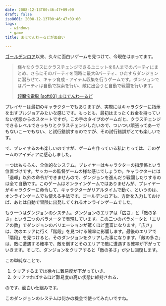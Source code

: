 ```yaml
---
date: 2008-12-13T00:46:47+09:00
draft: false
iso8601: 2008-12-13T00:46:47+09:00
tags:
  - windows
  - game
title: まほでんわーるどが面白い

---
```


[ゴールデンロア](/2008/07/23/233714)以来、久々に面白いゲームを見つけて、今現在はまってます。

> 様々なクラスにクラスチェンジできるユニットを6人までのパーティにまとめ、さらにそのパーティを同時に最大8パーティ、ひたすらダンジョンに潜らせて、キャラ育成・アイテム収集を行うゲームです。ダンジョンではパーティは自動で探索を行い、敵に出会うと自動で戦闘を行います。
> 
> [超魔宝電脳 [soft03] まほでんわーるど](http://www.nona.dti.ne.jp/~kbz/soft03.html)

プレイヤーは最初のキャラクターでもありますが、実際にはキャラクターに指示を出すブルジョアみたいな感じです。もっとも、最初はまったくお金を持っていない状態からのスタートですが。この手のタイプのゲームだと、クラスチェンジできるレベルできっちりとクラスチェンジしたいので、ついつい頑張ってあーでもないこーでもない、と試行錯誤するのですが、その試行錯誤がとても楽しいです。

で、プレイするのも楽しいのですが、ゲームを作っている私にとっては、このゲームのアイディアに感心しました。

一つはもちろん、全体的なシステム。プレイヤーはキャラクターの指示係という位置づけです。サッカーの監督ゲームの様な感じでしょうか。キャラクターには「退却」以外の命令ができませんので、ダンジョンを進んだり戦闘したりするのは全て自動です。このゲームはオンラインゲームではありませんが、プレイヤーがキャラクターに命令して、キャラクターがリアルタイムで動く、というのは、オンラインゲームでも使える手法です。ゴールデンロアも、方針を入力しておけば、あとは自動で冒険に出発してくれるオンラインゲームでした。

もう一つはダンジョンのシステム。ダンジョンのエリアは「広さ」と「敵の多さ」という二つのパラメータで表現しています。この二つのパラメータと「エリアの数」でダンジョンのバリエーションが驚くほど豊富になります。「広さ」は、次のエリアに行く「階段」を見つける確率に影響します。最後のエリアで「階段」を見つけると、そのダンジョンをクリアした事になります。「敵の多さ」は、敵に遭遇する確率で、敵を倒すとそのエリアで敵に遭遇する確率が下がっていきます。そして、ダンジョンをクリアすると「敵の多さ」が少し回復します。

この単純なことで、

1. クリアするまでは徐々に難易度が下がっていき、
2. クリアすればするほど難易度の高い状態に維持される、

のです。面白い仕組みです。

このダンジョンのシステムは何かの機会で使ってみたいですね。
